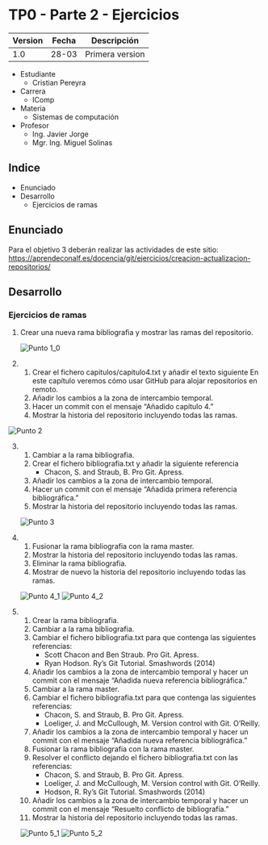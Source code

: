 # TP0 - Parte 2 - Ejercicios 

| Version  | Fecha   | Descripción     |
| -------- | ------- | --------------- |
| 1.0      | 28-03   | Primera version |

- Estudiante
  - Cristian Pereyra
- Carrera
  - IComp
- Materia
  - Sistemas de computación
- Profesor
  - Ing. Javier Jorge
  - Mgr. Ing. Miguel Solinas

## Indice
- Enunciado
- Desarrollo
  - Ejercicios de ramas

## Enunciado
Para el objetivo 3 deberán realizar las actividades de este sitio: https://aprendeconalf.es/docencia/git/ejercicios/creacion-actualizacion-repositorios/

## Desarrollo

### Ejercicios de ramas

1. Crear una nueva rama bibliografia y mostrar las ramas del repositorio.
 
   ![Punto 1_0](images/1_0.png)

2.  1. Crear el fichero capitulos/capitulo4.txt y añadir el texto siguiente
        En este capítulo veremos cómo usar GitHub para alojar repositorios en remoto.
    1. Añadir los cambios a la zona de intercambio temporal.
    2. Hacer un commit con el mensaje “Añadido capítulo 4.”
    3. Mostrar la historia del repositorio incluyendo todas las ramas.
   
   ![Punto 2](images/2_0.png)

3.  1. Cambiar a la rama bibliografia.
    1. Crear el fichero bibliografia.txt y añadir la siguiente referencia
        - Chacon, S. and Straub, B. Pro Git. Apress.
    2. Añadir los cambios a la zona de intercambio temporal.
    3. Hacer un commit con el mensaje “Añadida primera referencia bibliográfica.”
    4. Mostrar la historia del repositorio incluyendo todas las ramas.
   
    ![Punto 3](images/3_1.png)

4.  1. Fusionar la rama bibliografia con la rama master.
    1. Mostrar la historia del repositorio incluyendo todas las ramas.
    2. Eliminar la rama bibliografia.
    3. Mostrar de nuevo la historia del repositorio incluyendo todas las ramas.
   
    ![Punto 4_1](images/4_1.png)
    ![Punto 4_2](images/4_2.png)
    
5.  1. Crear la rama bibliografia.
    1. Cambiar a la rama bibliografia.
    2. Cambiar el fichero bibliografia.txt para que contenga las siguientes referencias:
        - Scott Chacon and Ben Straub. Pro Git. Apress.
        - Ryan Hodson. Ry’s Git Tutorial. Smashwords (2014)
    3. Añadir los cambios a la zona de intercambio temporal y hacer un commit con el mensaje “Añadida nueva referencia bibliográfica.”
    4. Cambiar a la rama master.
    5. Cambiar el fichero bibliografia.txt para que contenga las siguientes referencias:
        - Chacon, S. and Straub, B. Pro Git. Apress.
        - Loeliger, J. and McCullough, M. Version control with Git. O’Reilly.
    6. Añadir los cambios a la zona de intercambio temporal y hacer un commit con el mensaje “Añadida nueva referencia bibliográfica.” 
    7. Fusionar la rama bibliografia con la rama master.
    8. Resolver el conflicto dejando el fichero bibliografia.txt con las referencias:
        - Chacon, S. and Straub, B. Pro Git. Apress.
        - Loeliger, J. and McCullough, M. Version control with Git. O’Reilly.
        - Hodson, R. Ry’s Git Tutorial. Smashwords (2014)
    9.  Añadir los cambios a la zona de intercambio temporal y hacer un commit con el mensaje “Resuelto conflicto de bibliografía.”
    10. Mostrar la historia del repositorio incluyendo todas las ramas.
   
    ![Punto 5_1](images/4_1.png)
    ![Punto 5_2](images/4_2.png)

